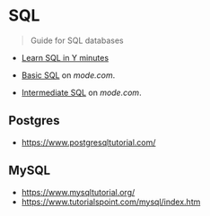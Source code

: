 # SQL
> Guide for SQL databases

 - [Learn SQL in Y minutes](https://learnxinyminutes.com/docs/sql/)

- [Basic SQL](https://mode.com/sql-tutorial/introduction-to-sql/) on _mode.com_.
- [Intermediate SQL](https://mode.com/sql-tutorial/sql-aggregate-functions/) on *mode.com*.

## Postgres

- https://www.postgresqltutorial.com/

## MySQL

- https://www.mysqltutorial.org/
- https://www.tutorialspoint.com/mysql/index.htm
<!--stackedit_data:
eyJoaXN0b3J5IjpbMjMwMzk4MjgyXX0=
-->